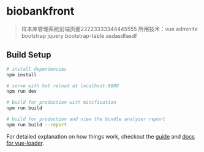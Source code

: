 # biobankfront

> 样本库管理系统前端页面22223333344445555
> 所用技术：vue adminlte bootstrap jquery bootstrap-table asdasdfasdf

## Build Setup

``` bash
# install dependencies
npm install

# serve with hot reload at localhost:8080
npm run dev

# build for production with minification
npm run build

# build for production and view the bundle analyzer report
npm run build --report
```

For detailed explanation on how things work, checkout the [guide](http://vuejs-templates.github.io/webpack/) and [docs for vue-loader](http://vuejs.github.io/vue-loader).

